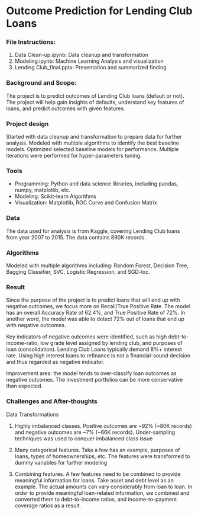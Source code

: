 # Outcome Prediction for Lending Club Loans

### File Instructions: 

1. Data Clean-up.ipynb: Data cleanup and transformation
2. Modeling.ipynb: Machine Learning Analysis and visualization
3. Lending Club_final.pptx: Presentation and summarized finding

### Background and Scope:

The project is to predict outcomes of Lending Club loans (default or not).  The project will help gain insights of defaults, understand key features of loans, and predict outcomes with given features. 

### Project design

Started with data cleanup and transformation to prepare data for further analysis. Modeled with multiple algorithms to identify the best baseline models. Optimized selected baseline models for performance. Multiple iterations were performed for hyper-parameters tuning.

### Tools
- Programming: Python and data science libraries, including pandas, numpy, matplotlib, etc.
- Modeling: Scikit-learn Algorithms
- Visualization: Matplotlib, ROC Curve and Confusion Matrix

### Data

The data used for analysis is from Kaggle, covering Lending Club loans from year 2007 to 2015. The data contains 890K records.

### Algorithms

Modeled with multiple algorithms including: Random Forest, Decision Tree, Bagging Classifier, SVC, Logistic Regression, and SGD-loc. 

### Result

Since the purpose of the project is to predict loans that will end up with negative outcomes, we focus more on Recall/True Positive Rate. The model has an overall Accuracy Rate of 62.4%, and True Positive Rate of 72%. In another word, the model was able to detect 72% out of loans that end up with negative outcomes. 

Key indicators of negative outcomes were identified, such as high debt-to-income-ratio, low grade level assigned by lending club, and purposes of loan (consolidation). Lending Club Loans typically demand 8%+ interest rate. Using high interest loans to refinance is not a financial-sound decision and thus regarded as negative indicator.

Improvement area: the model tends to over-classify loan outcomes as negative outcomes. The investment portfolios can be more conservative than expected.

### Challenges and After-thoughts

Data Transformations

1. Highly imbalanced classes. Positive outcomes are ~92% (~80K records) and negative outcomes are ~7% (~66K records). Under-sampling techniques was used to conquer imbalanced class issue

2. Many categorical features. Take a few has an example, purposes of loans, types of homeownerships, etc. The features were transformed to dummy variables for further modeling

3. Combining features. A few features need to be combined to provide meaningful information for loans. Take asset and debt level as an example. The actual amounts can vary considerably from loan to loan. In order to provide meaningful loan-related information, we combined and converted them to debt-to-income ratios, and income-to-payment coverage ratios as a result.
